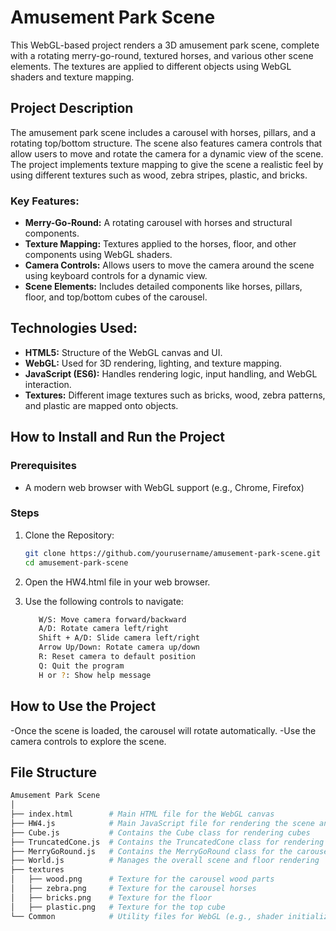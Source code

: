 # Amusement Park Scene

This WebGL-based project renders a 3D amusement park scene, complete with a rotating merry-go-round, textured horses, and various other scene elements. The textures are applied to different objects using WebGL shaders and texture mapping.

## Project Description
The amusement park scene includes a carousel with horses, pillars, and a rotating top/bottom structure. The scene also features camera controls that allow users to move and rotate the camera for a dynamic view of the scene. The project implements texture mapping to give the scene a realistic feel by using different textures such as wood, zebra stripes, plastic, and bricks.

### Key Features:
- **Merry-Go-Round:** A rotating carousel with horses and structural components.
- **Texture Mapping:** Textures applied to the horses, floor, and other components using WebGL shaders.
- **Camera Controls:** Allows users to move the camera around the scene using keyboard controls for a dynamic view.
- **Scene Elements:** Includes detailed components like horses, pillars, floor, and top/bottom cubes of the carousel.

## Technologies Used:
- **HTML5:** Structure of the WebGL canvas and UI.
- **WebGL:** Used for 3D rendering, lighting, and texture mapping.
- **JavaScript (ES6):** Handles rendering logic, input handling, and WebGL interaction.
- **Textures:** Different image textures such as bricks, wood, zebra patterns, and plastic are mapped onto objects.

## How to Install and Run the Project

### Prerequisites
- A modern web browser with WebGL support (e.g., Chrome, Firefox)

### Steps
1. Clone the Repository:
   ```bash
   git clone https://github.com/yourusername/amusement-park-scene.git
   cd amusement-park-scene

2. Open the HW4.html file in your web browser.

3. Use the following controls to navigate:
   ```bash
      W/S: Move camera forward/backward
      A/D: Rotate camera left/right
      Shift + A/D: Slide camera left/right
      Arrow Up/Down: Rotate camera up/down
      R: Reset camera to default position
      Q: Quit the program
      H or ?: Show help message
   
## How to Use the Project
-Once the scene is loaded, the carousel will rotate automatically.
-Use the camera controls to explore the scene.

## File Structure

```bash
Amusement Park Scene
│
├── index.html        # Main HTML file for the WebGL canvas
├── HW4.js            # Main JavaScript file for rendering the scene and handling input
├── Cube.js           # Contains the Cube class for rendering cubes
├── TruncatedCone.js  # Contains the TruncatedCone class for rendering horses and pillars
├── MerryGoRound.js   # Contains the MerryGoRound class for the carousel logic
├── World.js          # Manages the overall scene and floor rendering
├── textures
│   ├── wood.png      # Texture for the carousel wood parts
│   ├── zebra.png     # Texture for the carousel horses
│   ├── bricks.png    # Texture for the floor
│   ├── plastic.png   # Texture for the top cube
└── Common            # Utility files for WebGL (e.g., shader initialization)
